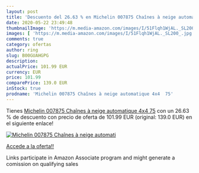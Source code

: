 ```yaml
---
layout: post
title: 'Descuento del 26.63 % en Michelin 007875 Chaînes à neige automati'
date: 2020-05-22 23:49:48
thumbnailImage: 'https://m.media-amazon.com/images/I/51Flqh1WjAL._SL200_.jpg'
images: [ 'https://m.media-amazon.com/images/I/51Flqh1WjAL._SL200_.jpg' ]
comments: true
category: ofertas
author: ring
slug: B00GUAHGPG
description:
actualPrice: 101.99 EUR
currency: EUR
price: 101.99
comparePrice: 139.0 EUR
inStock: true
prodname: 'Michelin 007875 Chaînes à neige automatique 4x4  75'
---
```


Tienes [Michelin 007875 Chaînes à neige automatique 4x4  75](https://www.amazon.fr/dp/B00GUAHGPG/?tag=tolees0d-21) con un 26.63 % de descuento con precio de oferta de 101.99 EUR (original: 139.0 EUR) en el siguiente enlace!

[![Michelin 007875 Chaînes à neige automati](https://m.media-amazon.com/images/I/51Flqh1WjAL._SL200_.jpg)](https://www.amazon.fr/dp/B00GUAHGPG/?tag=tolees0d-21)

[Accede a la oferta!!](https://www.amazon.fr/dp/B00GUAHGPG/?tag=tolees0d-21)

Links participate in Amazon Associate program and might generate a comission on qualifying sales


